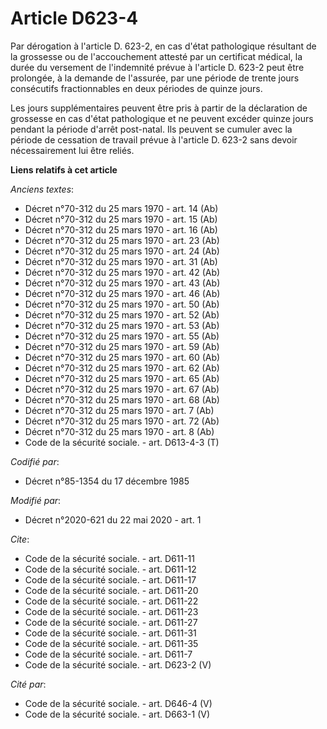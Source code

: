 # Article D623-4

Par dérogation à l'article D. 623-2, en cas d'état pathologique résultant de la grossesse ou de l'accouchement attesté par un
certificat médical, la durée du versement de l'indemnité prévue à l'article D. 623-2 peut être prolongée, à la demande de
l'assurée, par une période de trente jours consécutifs fractionnables en deux périodes de quinze jours.

Les jours supplémentaires peuvent être pris à partir de la déclaration de grossesse en cas d'état pathologique et ne peuvent
excéder quinze jours pendant la période d'arrêt post-natal. Ils peuvent se cumuler avec la période de cessation de travail
prévue à l'article D. 623-2 sans devoir nécessairement lui être reliés.

**Liens relatifs à cet article**

_Anciens textes_:

  - Décret n°70-312 du 25 mars 1970 - art. 14 (Ab)
  - Décret n°70-312 du 25 mars 1970 - art. 15 (Ab)
  - Décret n°70-312 du 25 mars 1970 - art. 16 (Ab)
  - Décret n°70-312 du 25 mars 1970 - art. 23 (Ab)
  - Décret n°70-312 du 25 mars 1970 - art. 24 (Ab)
  - Décret n°70-312 du 25 mars 1970 - art. 31 (Ab)
  - Décret n°70-312 du 25 mars 1970 - art. 42 (Ab)
  - Décret n°70-312 du 25 mars 1970 - art. 43 (Ab)
  - Décret n°70-312 du 25 mars 1970 - art. 46 (Ab)
  - Décret n°70-312 du 25 mars 1970 - art. 50 (Ab)
  - Décret n°70-312 du 25 mars 1970 - art. 52 (Ab)
  - Décret n°70-312 du 25 mars 1970 - art. 53 (Ab)
  - Décret n°70-312 du 25 mars 1970 - art. 55 (Ab)
  - Décret n°70-312 du 25 mars 1970 - art. 59 (Ab)
  - Décret n°70-312 du 25 mars 1970 - art. 60 (Ab)
  - Décret n°70-312 du 25 mars 1970 - art. 62 (Ab)
  - Décret n°70-312 du 25 mars 1970 - art. 65 (Ab)
  - Décret n°70-312 du 25 mars 1970 - art. 67 (Ab)
  - Décret n°70-312 du 25 mars 1970 - art. 68 (Ab)
  - Décret n°70-312 du 25 mars 1970 - art. 7 (Ab)
  - Décret n°70-312 du 25 mars 1970 - art. 72 (Ab)
  - Décret n°70-312 du 25 mars 1970 - art. 8 (Ab)
  - Code de la sécurité sociale. - art. D613-4-3 (T)

_Codifié par_:

  - Décret n°85-1354 du 17 décembre 1985

_Modifié par_:

  - Décret n°2020-621 du 22 mai 2020 - art. 1

_Cite_:

  - Code de la sécurité sociale. - art. D611-11
  - Code de la sécurité sociale. - art. D611-12
  - Code de la sécurité sociale. - art. D611-17
  - Code de la sécurité sociale. - art. D611-20
  - Code de la sécurité sociale. - art. D611-22
  - Code de la sécurité sociale. - art. D611-23
  - Code de la sécurité sociale. - art. D611-27
  - Code de la sécurité sociale. - art. D611-31
  - Code de la sécurité sociale. - art. D611-35
  - Code de la sécurité sociale. - art. D611-7
  - Code de la sécurité sociale. - art. D623-2 (V)

_Cité par_:

  - Code de la sécurité sociale. - art. D646-4 (V)
  - Code de la sécurité sociale. - art. D663-1 (V)
